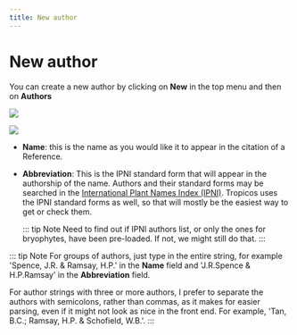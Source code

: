 ```yaml
---
title: New author
---
```


# New author

You can create a new author by clicking on **New** in the top menu and then on **Authors**

![](./assets/new-item-dropdown-1.jpg)

![](./assets/new-author-1.png)

- **Name**: this is the name as you would like it to appear in the citation of a Reference.

- **Abbreviation**: This is the IPNI standard form that will appear in the authorship of the name. Authors and their standard forms may be searched in the [International Plant Names Index (IPNI)](https://ipni.org). Tropicos uses the IPNI standard forms as well, so that will mostly be the easiest way to get or check them.

  ::: tip Note
  Need to find out if IPNI authors list, or only the ones for bryophytes, have been pre-loaded. If not, we might still do that.
  :::

::: tip Note
For groups of authors, just type in the entire string, for example 'Spence, J.R. & Ramsay, H.P.' in the **Name** field and 'J.R.Spence & H.P.Ramsay' in the **Abbreviation** field.

For author strings with three or more authors, I prefer to separate the authors with semicolons, rather than commas, as it makes for easier parsing, even if it might not look as nice in the front end. For example, 'Tan, B.C.; Ramsay, H.P. & Schofield, W.B.'.
:::
